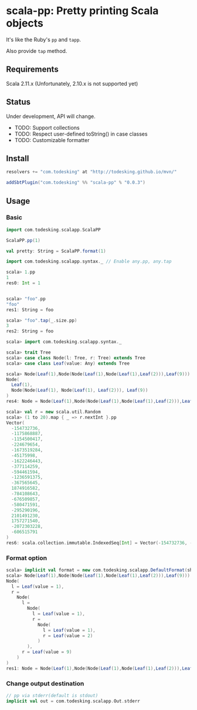 # scala-pp: Pretty printing Scala objects

It's like the Ruby's `pp` and `tapp`.

Also provide `tap` method.



## Requirements

Scala 2.11.x (Unfortunately, 2.10.x is not supported yet)

## Status

Under development, API will change.

* TODO: Support collections
* TODO: Respect user-defined toString() in case classes
* TODO: Customizable formatter

## Install

```scala
resolvers += "com.todesking" at "http://todesking.github.io/mvn/"

addSbtPlugin("com.todesking" %% "scala-pp" % "0.0.3")
```

## Usage

### Basic

```scala
import com.todesking.scalapp.ScalaPP

ScalaPP.pp(1)

val pretty: String = ScalaPP.format(1)
```

```scala
import com.todesking.scalapp.syntax._ // Enable any.pp, any.tap

scala> 1.pp
1
res0: Int = 1


scala> "foo".pp
"foo"
res1: String = foo

scala> "foo".tap(_.size.pp)
3
res2: String = foo
```

```scala
scala> import com.todesking.scalapp.syntax._

scala> trait Tree
scala> case class Node(l: Tree, r: Tree) extends Tree
scala> case class Leaf(value: Any) extends Tree

scala> Node(Leaf(1),Node(Node(Leaf(1),Node(Leaf(1),Leaf(2))),Leaf(9))).pp()
Node(
  Leaf(1),
  Node(Node(Leaf(1), Node(Leaf(1), Leaf(2))), Leaf(9))
)
res4: Node = Node(Leaf(1),Node(Node(Leaf(1),Node(Leaf(1),Leaf(2))),Leaf(9)))

scala> val r = new scala.util.Random
scala> (1 to 20).map { _ => r.nextInt }.pp
Vector(
  -154732736,
  -1175868887,
  -1154500417,
  -224679654,
  -1673519284,
  -45175998,
  -1622246443,
  -377114259,
  -594461594,
  -1236591375,
  -367565645,
  1874916582,
  -784108643,
  -676509857,
  -580471591,
  -295290196,
  2101491230,
  1757271540,
  -2072303228,
  -606515791
)
res6: scala.collection.immutable.IndexedSeq[Int] = Vector(-154732736, -1175868887, -1154500417, -224679654, -1673519284, -45175998, -1622246443, -377114259, -594461594, -1236591375, -367565645, 1874916582, -784108643, -676509857, -580471591, -295290196, 2101491230, 1757271540, -2072303228, -606515791)
```

### Format option

```scala
scala> implicit val format = new com.todesking.scalapp.DefaultFormat(showMemberName = true)
scala> Node(Leaf(1),Node(Node(Leaf(1),Node(Leaf(1),Leaf(2))),Leaf(9))).pp()
Node(
  l = Leaf(value = 1),
  r =
    Node(
      l =
        Node(
          l = Leaf(value = 1),
          r =
            Node(
              l = Leaf(value = 1),
              r = Leaf(value = 2)
            )
        ),
      r = Leaf(value = 9)
    )
)
res1: Node = Node(Leaf(1),Node(Node(Leaf(1),Node(Leaf(1),Leaf(2))),Leaf(9)))
```

### Change output destination

```scala
// pp via stderr(default is stdout)
implicit val out = com.todesking.scalapp.Out.stderr
```
